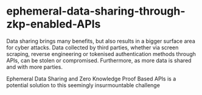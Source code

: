 # ephemeral-data-sharing-through-zkp-enabled-APIs
Data sharing brings many benefits, but also results in a bigger surface area for cyber attacks. Data collected
by third parties, whether via screen scraping, reverse engineering or tokenised authentication methods
through APIs, can be stolen or compromised. Furthermore, as more data is shared and with more parties.

Ephemeral Data Sharing and Zero Knowledge Proof Based APIs is a potential solution to this seemingly insurmountable challenge
